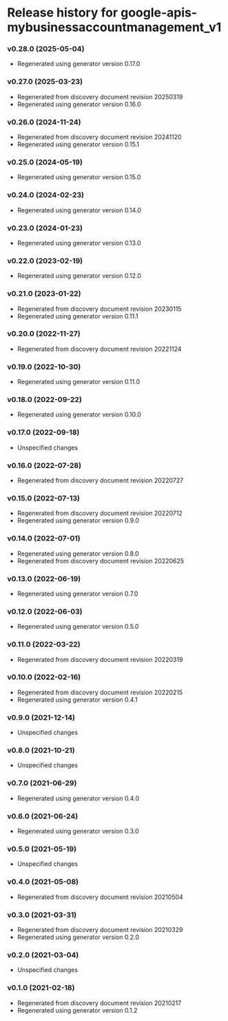# Release history for google-apis-mybusinessaccountmanagement_v1

### v0.28.0 (2025-05-04)

* Regenerated using generator version 0.17.0

### v0.27.0 (2025-03-23)

* Regenerated from discovery document revision 20250319
* Regenerated using generator version 0.16.0

### v0.26.0 (2024-11-24)

* Regenerated from discovery document revision 20241120
* Regenerated using generator version 0.15.1

### v0.25.0 (2024-05-19)

* Regenerated using generator version 0.15.0

### v0.24.0 (2024-02-23)

* Regenerated using generator version 0.14.0

### v0.23.0 (2024-01-23)

* Regenerated using generator version 0.13.0

### v0.22.0 (2023-02-19)

* Regenerated using generator version 0.12.0

### v0.21.0 (2023-01-22)

* Regenerated from discovery document revision 20230115
* Regenerated using generator version 0.11.1

### v0.20.0 (2022-11-27)

* Regenerated from discovery document revision 20221124

### v0.19.0 (2022-10-30)

* Regenerated using generator version 0.11.0

### v0.18.0 (2022-09-22)

* Regenerated using generator version 0.10.0

### v0.17.0 (2022-09-18)

* Unspecified changes

### v0.16.0 (2022-07-28)

* Regenerated from discovery document revision 20220727

### v0.15.0 (2022-07-13)

* Regenerated from discovery document revision 20220712
* Regenerated using generator version 0.9.0

### v0.14.0 (2022-07-01)

* Regenerated using generator version 0.8.0
* Regenerated from discovery document revision 20220625

### v0.13.0 (2022-06-19)

* Regenerated using generator version 0.7.0

### v0.12.0 (2022-06-03)

* Regenerated using generator version 0.5.0

### v0.11.0 (2022-03-22)

* Regenerated from discovery document revision 20220319

### v0.10.0 (2022-02-16)

* Regenerated from discovery document revision 20220215
* Regenerated using generator version 0.4.1

### v0.9.0 (2021-12-14)

* Unspecified changes

### v0.8.0 (2021-10-21)

* Unspecified changes

### v0.7.0 (2021-06-29)

* Regenerated using generator version 0.4.0

### v0.6.0 (2021-06-24)

* Regenerated using generator version 0.3.0

### v0.5.0 (2021-05-19)

* Unspecified changes

### v0.4.0 (2021-05-08)

* Regenerated from discovery document revision 20210504

### v0.3.0 (2021-03-31)

* Regenerated from discovery document revision 20210329
* Regenerated using generator version 0.2.0

### v0.2.0 (2021-03-04)

* Unspecified changes

### v0.1.0 (2021-02-18)

* Regenerated from discovery document revision 20210217
* Regenerated using generator version 0.1.2

